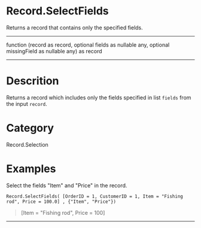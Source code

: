 ﻿# Record.SelectFields
Returns a record that contains only the specified fields.
***
function (record as record, optional fields as nullable any, optional missingField as nullable any) as record
***
# Descrition 
Returns a record which includes only the fields specified in list <code>fields</code> from the input <code>record</code>.
# Category 
Record.Selection
# Examples 
Select the fields "Item" and "Price" in the record.
```
Record.SelectFields( [OrderID = 1, CustomerID = 1, Item = "Fishing rod", Price = 100.0] , {"Item", "Price"})
```
> [Item = "Fishing rod", Price = 100]
***
